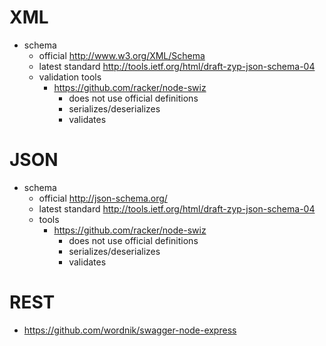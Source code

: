 # XML

- schema
  - official http://www.w3.org/XML/Schema
  - latest standard http://tools.ietf.org/html/draft-zyp-json-schema-04
  - validation tools
    - https://github.com/racker/node-swiz
      - does not use official definitions
      - serializes/deserializes
      - validates

# JSON

- schema
  - official http://json-schema.org/
  - latest standard http://tools.ietf.org/html/draft-zyp-json-schema-04
  - tools
    - https://github.com/racker/node-swiz
      - does not use official definitions
      - serializes/deserializes
      - validates

# REST

- https://github.com/wordnik/swagger-node-express
